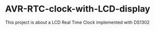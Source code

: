 # AVR-RTC-clock-with-LCD-display
This project is about a LCD Real Time Clock implemented with DS1302
